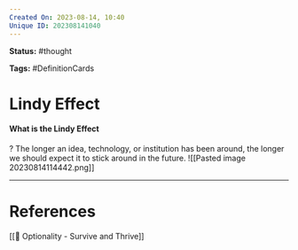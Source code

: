 ```yaml
---
Created On: 2023-08-14, 10:40
Unique ID: 202308141040
---
```

**Status:** #thought 

**Tags:** #DefinitionCards 

# Lindy Effect
#### What is the Lindy Effect
?
The longer an idea, technology, or institution has been around, the longer we should expect it to stick around in the future. 
![[Pasted image 20230814114442.png]]
<!--SR:!2023-08-16,1,230-->



---
# References
[[📗 Optionality - Survive and Thrive]]